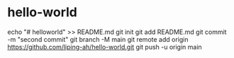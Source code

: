 # hello-world
echo "# helloworld" >> README.md
git init
git add README.md
git commit -m "second commit"
git branch -M main
git remote add origin https://github.com/liping-ah/hello-world.git
git push -u origin main
